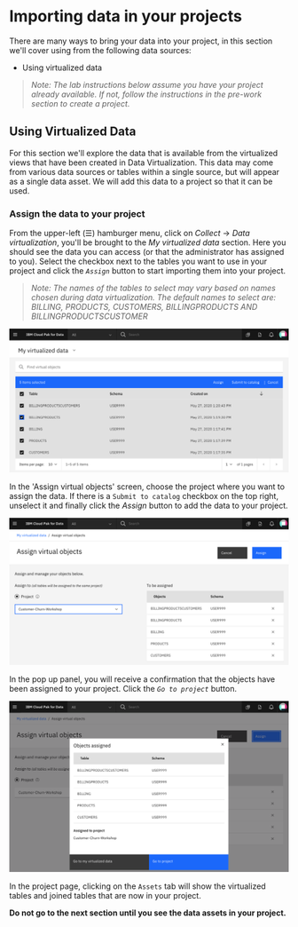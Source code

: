 # Importing data in your projects

There are many ways to bring your data into your project, in this section we'll cover using from the following data sources:

* Using virtualized data

>*Note: The lab instructions below assume you have your project already available. If not, follow the instructions in the pre-work section to create a project.*

## Using Virtualized Data

For this section we'll explore the data that is available from the virtualized views that have been created in Data Virtualization. This data may come from various data sources or tables within a single source, but will appear as a single data asset. We will add this data to a project so that it can be used.

### Assign the data to your project

From the upper-left (☰) hamburger menu, click on *Collect* -> *Data virtualization*, you'll be brought to the *My virtualized data* section. Here you should see the data you can access (or that the administrator has assigned to you). Select the checkbox next to the tables you want to use in your project and click the *`Assign`* button to start importing them into your project.

> _Note: The names of the tables to select may vary based on names chosen during data virtualization. The default names to select are: BILLING, PRODUCTS, CUSTOMERS, BILLINGPRODUCTS AND BILLINGPRODUCTSCUSTOMER_

![Select the data you want to import](../images/dv/dv-8-select-data.png)

In the 'Assign virtual objects' screen, choose the project where you want to assign the data. If there is a `Submit to catalog` checkbox on the top right, unselect it and finally click the *Assign* button to add the data to your project.

![Assign the data to a project](../images/dv/dv-9-assign.png)

In the pop up panel, you will receive a confirmation that the objects have been assigned to your project. Click the *`Go to project`* button.

![Data assigned to a project](../images/dv/dv-objects-assigned-confirmation.png)

In the project page, clicking on the `Assets` tab will show the virtualized tables and joined tables that are now in your project.

 **Do not go to the next section until you see the data assets in your project.**
